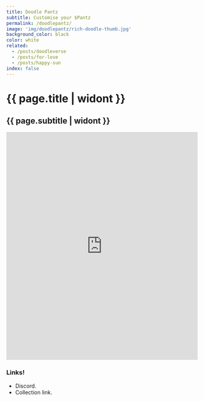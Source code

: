 ```yaml
---
title: Doodle Pantz
subtitle: Customise your $Pantz
permalink: /doodlepantz/
image: 'img/doodlepantz/rich-doodle-thumb.jpg'
background_color: black
color: white
related:
  - /posts/doodleverse
  - /posts/for-love
  - /posts/happy-sun
index: false
---
```


# {{ page.title | widont }}
## {{ page.subtitle | widont }}

<iframe
    src="https://ipfs-2.thirdwebcdn.com/ipfs/QmZG9dPDYCpTuzM3mVvdtmpjqwCbhErPipNvT945QqzWHk?contract=0x8006a9Dd6f117569fB671E5CE2422c81FeC8018f&chain=%7B%22name%22%3A%22Avalanche+C-Chain%22%2C%22chain%22%3A%22AVAX%22%2C%22rpc%22%3A%5B%22https%3A%2F%2Favalanche.rpc.thirdweb.com%2F5a9bc94b87f7cbbbfbbc234bf1e07f0adf5f3cf3012c9f26f9fc9820d64df93a%22%5D%2C%22nativeCurrency%22%3A%7B%22name%22%3A%22Avalanche%22%2C%22symbol%22%3A%22AVAX%22%2C%22decimals%22%3A18%7D%2C%22shortName%22%3A%22avax%22%2C%22chainId%22%3A43114%2C%22testnet%22%3Afalse%2C%22slug%22%3A%22avalanche%22%7D&primaryColor=purple"
    width="600px"
    height="600px"
    style="max-width:100%;"
    frameborder="0"
    ></iframe>

### Links!
- Discord.
- Collection link.